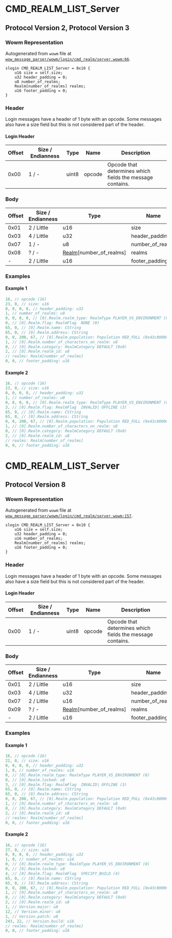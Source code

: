 # CMD_REALM_LIST_Server

## Protocol Version 2, Protocol Version 3

### Wowm Representation

Autogenerated from `wowm` file at [`wow_message_parser/wowm/login/cmd_realm/server.wowm:66`](https://github.com/gtker/wow_messages/tree/main/wow_message_parser/wowm/login/cmd_realm/server.wowm#L66).
```rust,ignore
slogin CMD_REALM_LIST_Server = 0x10 {
    u16 size = self.size;
    u32 header_padding = 0;
    u8 number_of_realms;
    Realm[number_of_realms] realms;
    u16 footer_padding = 0;
}
```
### Header

Login messages have a header of 1 byte with an opcode. Some messages also have a size field but this is not considered part of the header.

#### Login Header

| Offset | Size / Endianness | Type   | Name   | Description |
| ------ | ----------------- | ------ | ------ | ----------- |
| 0x00   | 1 / -             | uint8  | opcode | Opcode that determines which fields the message contains.|

### Body

| Offset | Size / Endianness | Type | Name | Description | Comment |
| ------ | ----------------- | ---- | ---- | ----------- | ------- |
| 0x01 | 2 / Little | u16 | size |  |  |
| 0x03 | 4 / Little | u32 | header_padding |  |  |
| 0x07 | 1 / - | u8 | number_of_realms |  |  |
| 0x08 | ? / - | [Realm](realm.md)[number_of_realms] | realms |  |  |
| - | 2 / Little | u16 | footer_padding |  |  |

### Examples

#### Example 1

```c
16, // opcode (16)
23, 0, // size: u16
0, 0, 0, 0, // header_padding: u32
1, // number_of_realms: u8
0, 0, 0, 0, // [0].Realm.realm_type: RealmType PLAYER_VS_ENVIRONMENT (0)
0, // [0].Realm.flag: RealmFlag  NONE (0)
65, 0, // [0].Realm.name: CString
65, 0, // [0].Realm.address: CString
0, 0, 200, 67, // [0].Realm.population: Population RED_FULL (0x43c80000)
1, // [0].Realm.number_of_characters_on_realm: u8
0, // [0].Realm.category: RealmCategory DEFAULT (0x0)
2, // [0].Realm.realm_id: u8
// realms: Realm[number_of_realms]
0, 0, // footer_padding: u16
```
#### Example 2

```c
16, // opcode (16)
23, 0, // size: u16
0, 0, 0, 0, // header_padding: u32
1, // number_of_realms: u8
0, 0, 0, 0, // [0].Realm.realm_type: RealmType PLAYER_VS_ENVIRONMENT (0)
3, // [0].Realm.flag: RealmFlag  INVALID| OFFLINE (3)
65, 0, // [0].Realm.name: CString
65, 0, // [0].Realm.address: CString
0, 0, 200, 67, // [0].Realm.population: Population RED_FULL (0x43c80000)
1, // [0].Realm.number_of_characters_on_realm: u8
0, // [0].Realm.category: RealmCategory DEFAULT (0x0)
2, // [0].Realm.realm_id: u8
// realms: Realm[number_of_realms]
0, 0, // footer_padding: u16
```
# CMD_REALM_LIST_Server

## Protocol Version 8

### Wowm Representation

Autogenerated from `wowm` file at [`wow_message_parser/wowm/login/cmd_realm/server.wowm:157`](https://github.com/gtker/wow_messages/tree/main/wow_message_parser/wowm/login/cmd_realm/server.wowm#L157).
```rust,ignore
slogin CMD_REALM_LIST_Server = 0x10 {
    u16 size = self.size;
    u32 header_padding = 0;
    u16 number_of_realms;
    Realm[number_of_realms] realms;
    u16 footer_padding = 0;
}
```
### Header

Login messages have a header of 1 byte with an opcode. Some messages also have a size field but this is not considered part of the header.

#### Login Header

| Offset | Size / Endianness | Type   | Name   | Description |
| ------ | ----------------- | ------ | ------ | ----------- |
| 0x00   | 1 / -             | uint8  | opcode | Opcode that determines which fields the message contains.|

### Body

| Offset | Size / Endianness | Type | Name | Description | Comment |
| ------ | ----------------- | ---- | ---- | ----------- | ------- |
| 0x01 | 2 / Little | u16 | size |  |  |
| 0x03 | 4 / Little | u32 | header_padding |  |  |
| 0x07 | 2 / Little | u16 | number_of_realms |  |  |
| 0x09 | ? / - | [Realm](realm.md)[number_of_realms] | realms |  |  |
| - | 2 / Little | u16 | footer_padding |  |  |

### Examples

#### Example 1

```c
16, // opcode (16)
22, 0, // size: u16
0, 0, 0, 0, // header_padding: u32
1, 0, // number_of_realms: u16
0, // [0].Realm.realm_type: RealmType PLAYER_VS_ENVIRONMENT (0)
0, // [0].Realm.locked: u8
3, // [0].Realm.flag: RealmFlag  INVALID| OFFLINE (3)
65, 0, // [0].Realm.name: CString
65, 0, // [0].Realm.address: CString
0, 0, 200, 67, // [0].Realm.population: Population RED_FULL (0x43c80000)
1, // [0].Realm.number_of_characters_on_realm: u8
0, // [0].Realm.category: RealmCategory DEFAULT (0x0)
2, // [0].Realm.realm_id: u8
// realms: Realm[number_of_realms]
0, 0, // footer_padding: u16
```
#### Example 2

```c
16, // opcode (16)
27, 0, // size: u16
0, 0, 0, 0, // header_padding: u32
1, 0, // number_of_realms: u16
0, // [0].Realm.realm_type: RealmType PLAYER_VS_ENVIRONMENT (0)
0, // [0].Realm.locked: u8
4, // [0].Realm.flag: RealmFlag  SPECIFY_BUILD (4)
65, 0, // [0].Realm.name: CString
65, 0, // [0].Realm.address: CString
0, 0, 200, 67, // [0].Realm.population: Population RED_FULL (0x43c80000)
1, // [0].Realm.number_of_characters_on_realm: u8
0, // [0].Realm.category: RealmCategory DEFAULT (0x0)
2, // [0].Realm.realm_id: u8
1, // Version.major: u8
12, // Version.minor: u8
1, // Version.patch: u8
243, 22, // Version.build: u16
// realms: Realm[number_of_realms]
0, 0, // footer_padding: u16
```
